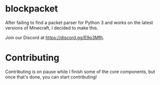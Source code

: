 # blockpacket
After failing to find a packet parser for Python 3 and works on the latest versions of Minecraft, I decided to make this.

Join our Discord at https://discord.gg/E9p3Mfh.

# Contributing
Contributing is on pause while I finish some of the core components, but once that's done, you can start contributing!
